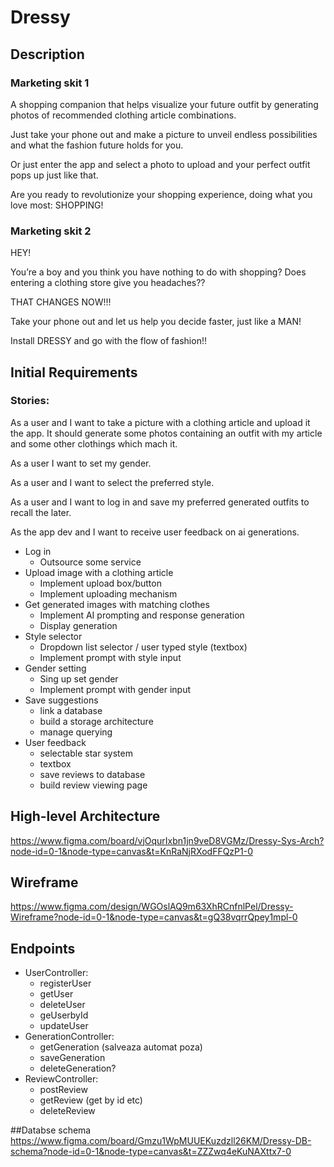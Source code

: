 # Dressy

## Description

### Marketing skit 1

A shopping companion that helps visualize your future outfit by generating photos of recommended clothing article combinations. 

Just take your phone out and make a picture to unveil endless possibilities and what the fashion future holds for you.

Or just enter the app and select a photo to upload and your perfect outfit pops up just like that. 

Are you ready to revolutionize your shopping experience, doing what you love most: SHOPPING!

### Marketing skit 2

HEY! 

You’re a boy and you think you have nothing to do with shopping? Does entering a clothing store give you headaches??

THAT CHANGES NOW!!!

Take your phone out and let us help you decide faster, just like a MAN!

Install DRESSY and go with the flow of fashion!!

## Initial Requirements

### Stories:

As a user and I want to take a picture with a clothing article and upload it the app. It should generate some photos containing an outfit with my article and some other clothings which mach it.

As a user I want to set my gender.

As a user and I want to select the preferred style. 

As a user and I want to log in and save my preferred generated outfits to recall the later. 

As the app dev and I want to receive user feedback on ai generations.

- Log in
    - Outsource some service
- Upload image with a clothing article
    - Implement upload box/button
    - Implement uploading mechanism
- Get generated images with matching clothes
    - Implement AI prompting and response generation
    - Display generation
- Style selector
    - Dropdown list selector / user typed style (textbox)
    - Implement prompt with style input
- Gender setting
    - Sing up set gender
    - Implement prompt with gender input
- Save suggestions
    - link a database
    - build a storage architecture
    - manage querying
- User feedback
    - selectable star system
    - textbox
    - save reviews to database
    - build review viewing page
  

## High-level Architecture
https://www.figma.com/board/vjOqurIxbn1jn9veD8VGMz/Dressy-Sys-Arch?node-id=0-1&node-type=canvas&t=KnRaNjRXodFFQzP1-0

## Wireframe
https://www.figma.com/design/WGOslAQ9m63XhRCnfnlPel/Dressy-Wireframe?node-id=0-1&node-type=canvas&t=gQ38vqrrQpey1mpl-0

## Endpoints

- UserController:
    - registerUser
    - getUser
    - deleteUser
    - geUserbyId
    - updateUser
- GenerationController:
    - getGeneration (salveaza automat poza) 
    - saveGeneration
    - deleteGeneration?
- ReviewController:
    - postReview
    - getReview (get by id etc) 
    - deleteReview

##Databse schema
https://www.figma.com/board/Gmzu1WpMUUEKuzdzll26KM/Dressy-DB-schema?node-id=0-1&node-type=canvas&t=ZZZwq4eKuNAXttx7-0
